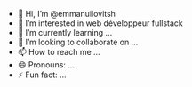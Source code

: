 - 👋 Hi, I’m @emmanuilovitsh
- 👀 I’m interested in web développeur fullstack 
- 🌱 I’m currently learning ...
- 💞️ I’m looking to collaborate on ...
- 📫 How to reach me ...
- 😄 Pronouns: ...
- ⚡ Fun fact: ...

<!---
emmanuilovitsh/emmanuilovitsh is a ✨ special ✨ repository because its `README.md` (this file) appears on your GitHub profile.
You can click the Preview link to take a look at your changes.
--->
